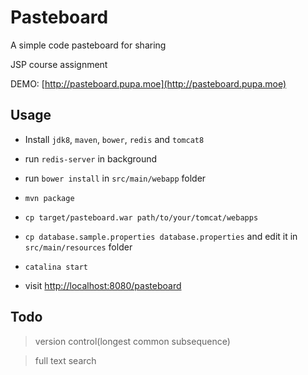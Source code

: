 Pasteboard
====

A simple code pasteboard for sharing

JSP course assignment

DEMO: [http://pasteboard.pupa.moe](http://pasteboard.pupa.moe)

## Usage

* Install `jdk8`, `maven`, `bower`, `redis` and `tomcat8`

* run `redis-server` in background

* run `bower install` in `src/main/webapp` folder

* `mvn package`

* `cp target/pasteboard.war path/to/your/tomcat/webapps`

* `cp database.sample.properties database.properties` and edit it in `src/main/resources` folder

* `catalina start`

* visit [http://localhost:8080/pasteboard](http://localhost:8080/pasteboard)

## Todo

> version control(longest common subsequence)

> full text search
